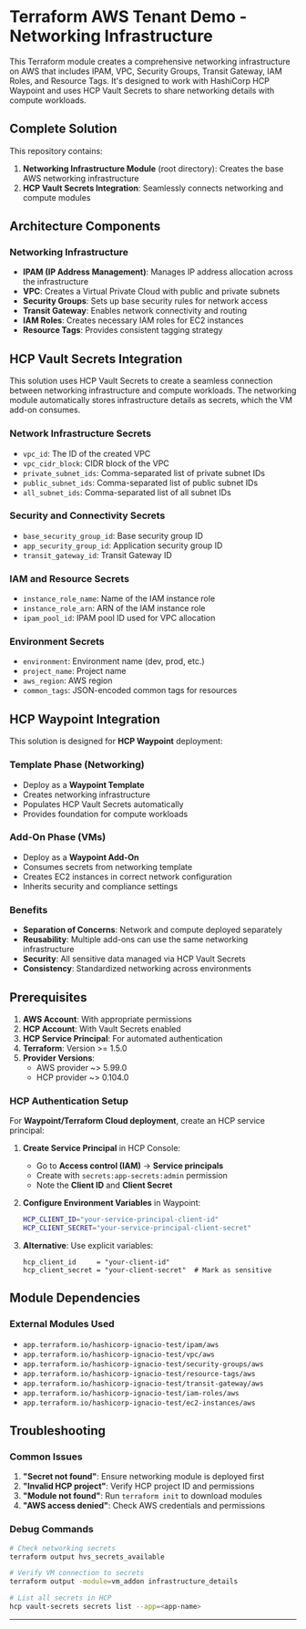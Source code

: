# Terraform AWS Tenant Demo - Networking Infrastructure

This Terraform module creates a comprehensive networking infrastructure on AWS that includes IPAM, VPC, Security Groups, Transit Gateway, IAM Roles, and Resource Tags. It's designed to work with HashiCorp HCP Waypoint and uses HCP Vault Secrets to share networking details with compute workloads.

## Complete Solution

This repository contains:

1. **Networking Infrastructure Module** (root directory): Creates the base AWS networking infrastructure
3. **HCP Vault Secrets Integration**: Seamlessly connects networking and compute modules

## Architecture Components

### Networking Infrastructure
- **IPAM (IP Address Management)**: Manages IP address allocation across the infrastructure
- **VPC**: Creates a Virtual Private Cloud with public and private subnets
- **Security Groups**: Sets up base security rules for network access
- **Transit Gateway**: Enables network connectivity and routing
- **IAM Roles**: Creates necessary IAM roles for EC2 instances
- **Resource Tags**: Provides consistent tagging strategy

## HCP Vault Secrets Integration

This solution uses HCP Vault Secrets to create a seamless connection between networking infrastructure and compute workloads. The networking module automatically stores infrastructure details as secrets, which the VM add-on consumes.

### Network Infrastructure Secrets
- `vpc_id`: The ID of the created VPC
- `vpc_cidr_block`: CIDR block of the VPC
- `private_subnet_ids`: Comma-separated list of private subnet IDs
- `public_subnet_ids`: Comma-separated list of public subnet IDs
- `all_subnet_ids`: Comma-separated list of all subnet IDs

### Security and Connectivity Secrets
- `base_security_group_id`: Base security group ID
- `app_security_group_id`: Application security group ID
- `transit_gateway_id`: Transit Gateway ID

### IAM and Resource Secrets
- `instance_role_name`: Name of the IAM instance role
- `instance_role_arn`: ARN of the IAM instance role
- `ipam_pool_id`: IPAM pool ID used for VPC allocation

### Environment Secrets
- `environment`: Environment name (dev, prod, etc.)
- `project_name`: Project name
- `aws_region`: AWS region
- `common_tags`: JSON-encoded common tags for resources

## HCP Waypoint Integration

This solution is designed for **HCP Waypoint** deployment:

### Template Phase (Networking)
- Deploy as a **Waypoint Template**
- Creates networking infrastructure
- Populates HCP Vault Secrets automatically
- Provides foundation for compute workloads

### Add-On Phase (VMs)
- Deploy as a **Waypoint Add-On**
- Consumes secrets from networking template
- Creates EC2 instances in correct network configuration
- Inherits security and compliance settings

### Benefits
- **Separation of Concerns**: Network and compute deployed separately
- **Reusability**: Multiple add-ons can use the same networking infrastructure
- **Security**: All sensitive data managed via HCP Vault Secrets
- **Consistency**: Standardized networking across environments

## Prerequisites

1. **AWS Account**: With appropriate permissions
2. **HCP Account**: With Vault Secrets enabled
3. **HCP Service Principal**: For automated authentication
4. **Terraform**: Version >= 1.5.0
5. **Provider Versions**:
   - AWS provider ~> 5.99.0
   - HCP provider ~> 0.104.0

### HCP Authentication Setup

For **Waypoint/Terraform Cloud deployment**, create an HCP service principal:

1. **Create Service Principal** in HCP Console:
   - Go to **Access control (IAM)** → **Service principals**
   - Create with `secrets:app-secrets:admin` permission
   - Note the **Client ID** and **Client Secret**

2. **Configure Environment Variables** in Waypoint:
   ```bash
   HCP_CLIENT_ID="your-service-principal-client-id"
   HCP_CLIENT_SECRET="your-service-principal-client-secret"
   ```

3. **Alternative**: Use explicit variables:
   ```hcl
   hcp_client_id     = "your-client-id"
   hcp_client_secret = "your-client-secret"  # Mark as sensitive
   ```

## Module Dependencies

### External Modules Used
- `app.terraform.io/hashicorp-ignacio-test/ipam/aws`
- `app.terraform.io/hashicorp-ignacio-test/vpc/aws`
- `app.terraform.io/hashicorp-ignacio-test/security-groups/aws`
- `app.terraform.io/hashicorp-ignacio-test/resource-tags/aws`
- `app.terraform.io/hashicorp-ignacio-test/transit-gateway/aws`
- `app.terraform.io/hashicorp-ignacio-test/iam-roles/aws`
- `app.terraform.io/hashicorp-ignacio-test/ec2-instances/aws`

## Troubleshooting

### Common Issues

1. **"Secret not found"**: Ensure networking module is deployed first
2. **"Invalid HCP project"**: Verify HCP project ID and permissions
3. **"Module not found"**: Run `terraform init` to download modules
4. **"AWS access denied"**: Check AWS credentials and permissions

### Debug Commands

```bash
# Check networking secrets
terraform output hvs_secrets_available

# Verify VM connection to secrets
terraform output -module=vm_addon infrastructure_details

# List all secrets in HCP
hcp vault-secrets secrets list --app=<app-name>
```

---
